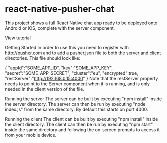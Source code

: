 # react-native-pusher-chat

This project shows a full React Native chat app ready to be deployed onto Android or iOS, complete with the server component.

View tutorial

Getting Started
In order to use this you need to register with http://pusher.com and to add a pusher.json file to both the server and client directories. This file should look like:

{
    "appId":"SOME_APP_ID",
    "key":"SOME_APP_KEY",
    "secret":"SOME_APP_SECRET",
    "cluster":"eu",
    "encrypted":true,
    "restServer":"http://192.168.0.15:4000"
}
Note that the restServer property needs to point to the Server component when it is running, and is only needed in the client version of the file.

Running the server
The server can be built by executing "npm install" inside the server directory. The server can then be run by executing "node index.js" from the same directory. By default this starts on port 4000.

Running the client
The client can be built by executing "npm install" inside the client directory. The client can then be run by executing "npm start" inside the same directory and following the on-screen prompts to access it from your mobile device.
